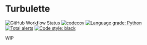 # Turbulette

![GitHub Workflow Status](https://img.shields.io/github/workflow/status/gazorby/turbulette/test?label=test)
[![codecov](https://codecov.io/gh/gazorby/turbulette/branch/master/graph/badge.svg)](https://codecov.io/gh/gazorby/turbulette)
[![Language grade: Python](https://img.shields.io/lgtm/grade/python/g/gazorby/turbulette.svg?logo=lgtm&logoWidth=18)](https://lgtm.com/projects/g/gazorby/turbulette/context:python)
[![Total alerts](https://img.shields.io/lgtm/alerts/g/gazorby/turbulette.svg?logo=lgtm&logoWidth=18)](https://lgtm.com/projects/g/gazorby/turbulette/alerts/)
<a href="https://github.com/psf/black"><img alt="Code style: black" src="https://img.shields.io/badge/code%20style-black-000000.svg"></a>

WIP
